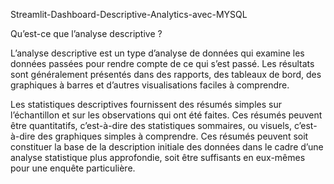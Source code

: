Streamlit-Dashboard-Descriptive-Analytics-avec-MYSQL

Qu’est-ce que l’analyse descriptive ?

L’analyse descriptive est un type d’analyse de données qui examine les données passées pour rendre compte de ce qui s’est passé. Les résultats sont généralement présentés dans des rapports, des tableaux de bord, des graphiques à barres et d’autres visualisations faciles à comprendre.

Les statistiques descriptives fournissent des résumés simples sur l’échantillon et sur les observations qui ont été faites. Ces résumés peuvent être quantitatifs, c’est-à-dire des statistiques sommaires, ou visuels, c’est-à-dire des graphiques simples à comprendre. Ces résumés peuvent soit constituer la base de la description initiale des données dans le cadre d’une analyse statistique plus approfondie, soit être suffisants en eux-mêmes pour une enquête particulière.